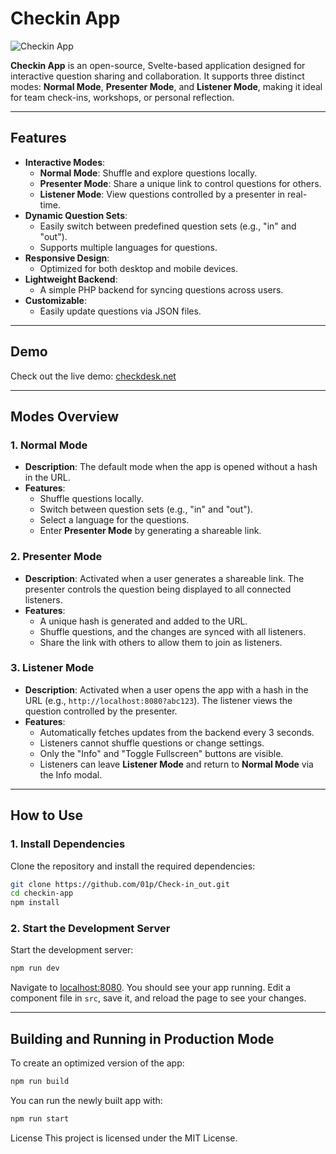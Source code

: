 # Checkin App

![Checkin App](meta.png)

**Checkin App** is an open-source, Svelte-based application designed for interactive question sharing and collaboration. It supports three distinct modes: **Normal Mode**, **Presenter Mode**, and **Listener Mode**, making it ideal for team check-ins, workshops, or personal reflection.

---

## Features

- **Interactive Modes**:
  - **Normal Mode**: Shuffle and explore questions locally.
  - **Presenter Mode**: Share a unique link to control questions for others.
  - **Listener Mode**: View questions controlled by a presenter in real-time.
- **Dynamic Question Sets**:
  - Easily switch between predefined question sets (e.g., "in" and "out").
  - Supports multiple languages for questions.
- **Responsive Design**:
  - Optimized for both desktop and mobile devices.
- **Lightweight Backend**:
  - A simple PHP backend for syncing questions across users.
- **Customizable**:
  - Easily update questions via JSON files.

---

## Demo

Check out the live demo: [checkdesk.net](#)

---

## Modes Overview

### 1. **Normal Mode**
- **Description**: The default mode when the app is opened without a hash in the URL.
- **Features**:
  - Shuffle questions locally.
  - Switch between question sets (e.g., "in" and "out").
  - Select a language for the questions.
  - Enter **Presenter Mode** by generating a shareable link.

### 2. **Presenter Mode**
- **Description**: Activated when a user generates a shareable link. The presenter controls the question being displayed to all connected listeners.
- **Features**:
  - A unique hash is generated and added to the URL.
  - Shuffle questions, and the changes are synced with all listeners.
  - Share the link with others to allow them to join as listeners.

### 3. **Listener Mode**
- **Description**: Activated when a user opens the app with a hash in the URL (e.g., `http://localhost:8080?abc123`). The listener views the question controlled by the presenter.
- **Features**:
  - Automatically fetches updates from the backend every 3 seconds.
  - Listeners cannot shuffle questions or change settings.
  - Only the "Info" and "Toggle Fullscreen" buttons are visible.
  - Listeners can leave **Listener Mode** and return to **Normal Mode** via the Info modal.

---

## How to Use

### 1. **Install Dependencies**
Clone the repository and install the required dependencies:
```bash
git clone https://github.com/01p/Check-in_out.git
cd checkin-app
npm install
```

### 2. **Start the Development Server**
Start the development server:
```bash
npm run dev
```

Navigate to [localhost:8080](http://localhost:8080). You should see your app running. Edit a component file in `src`, save it, and reload the page to see your changes.

---

## Building and Running in Production Mode

To create an optimized version of the app:

```bash
npm run build
```

You can run the newly built app with:

```bash
npm run start
```
License
This project is licensed under the MIT License.

